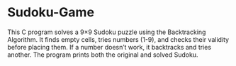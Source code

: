 # Sudoku-Game
This C program solves a 9×9 Sudoku puzzle using the Backtracking Algorithm. It finds empty cells, tries numbers (1-9), and checks their validity before placing them. If a number doesn’t work, it backtracks and tries another. The program prints both the original and solved Sudoku.
